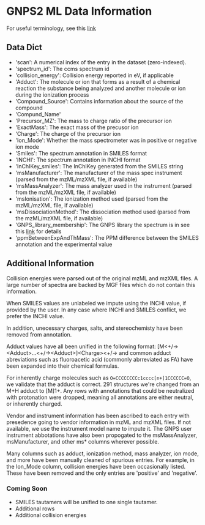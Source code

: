 # GNPS2 ML Data Information

For useful terminology, see this [link](https://www.cs.ucr.edu/~mingxunw/terminology/)
## Data Dict
* 'scan': A numerical index of the entry in the dataset (zero-indexed).
* 'spectrum_id': The ccms spectrum id
* 'collision_energy': Collision energy reported in eV, if applicable
* 'Adduct':  The molecule or ion that forms as a result of a chemical reaction the substance being analyzed and another molecule or ion during the ionization process
* 'Compound_Source': Contains information about the source of the compound
* 'Compund_Name'
* 'Precursor_MZ': The mass to charge ratio of the precursor ion
* 'ExactMass': The exact mass of the precusor ion
* 'Charge': The charge of the precursor ion
* 'Ion_Mode': Whether the mass spectrometer was in positive or negative ion mode
* 'Smiles': The spectrum annotation in SMILES format
* 'INCHI': The spectrum annotation in INCHI format
* 'InChIKey_smiles': The InChIKey generated from the SMILES string
* 'msManufacturer': The manufacturer of the mass spec instrument (parsed from the mzML/mzXML file, if available)
* 'msMassAnalyzer': The mass analyzer used in the instrument (parsed from the mzML/mzXML file, if available)
* 'msIonisation': The ionization method used (parsed from the mzML/mzXML file, if available)
* 'msDissociationMethod': The dissociation method used (parsed from the mzML/mzXML file, if available)
* 'GNPS_library_membership': The GNPS library the spectrum is in see this [link](https://gnps.ucsd.edu/ProteoSAFe/libraries.jsp) for details
* 'ppmBetweenExpAndThMass': The PPM difference between the SMILES annotation and the experimental value

## Additional Information
Collision energies  were parsed out of the original mzML and mzXML files. A large number of spectra are backed by MGF files which do not contain this information.

When SMILES values are unlabeled we impute using the INCHI value, if provided by the user. In any case where INCHI and SMILES conflict, we prefer the INCHI value.

In addition, unecessary charges, salts, and stereochemisty have been removed from annotation.

Adduct values have all been unified in the following format: [M\<+/-\>\<Adduct\>...\<+/-\>\<Adduct\>]\<Charge\><+/-> and common adduct abreviations such as fluoroacetic acid (commonly abrreviated as FA) have been expanded into their chemical formulas.

For inherently charge molecules such as `O=CCCCCCCCc1cccc[n+]1CCCCCC=O`, we validate that the adduct is correct. 291 structures we're changed from an M+H adduct to [M]1+. Any rows with annotations that could be neutralized with protonation were dropped, meaning all annotations are either neutral, or inherently charged.

Vendor and instrument information has been ascribed to each entry with presedence going to vendor information in mzML and mzXML files. If not available, we use the instrument model name to impute it. The GNPS user instrument abbotations have also been propogated to the msMassAnalyzer, msManufacturer, and other ms* columns wherever possible. 

Many columns such as adduct, ionization method, mass analyzer, ion mode, and more have been manually cleaned of spurious entries. For example, in the Ion_Mode column, collision energies have been occasionally listed. These have been removed and the only entries are 'positive' and 'negative'.

### Coming Soon
* SMILES tautamers will be unified to one single tautamer.
* Additional rows
* Additional collision energies
